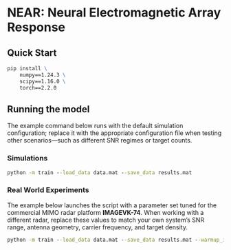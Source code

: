 # NEAR: Neural Electromagnetic Array Response

## Quick Start
```cmd
pip install \
    numpy==1.24.3 \
    scipy==1.16.0 \
    torch==2.2.0
```

## Running the model
The example command below runs with the default simulation configuration; replace it with the appropriate configuration file when testing other scenarios—such as different SNR regimes or target counts.
### Simulations
```cmd
python -m train --load_data data.mat --save_data results.mat
```
### Real World Experiments
The example below launches the script with a parameter set tuned for the commercial MIMO radar platform **IMAGEVK-74**. When working with a different radar, replace these values to match your own system’s SNR range, antenna geometry, carrier frequency, and target density.
```cmd
python -m train --load_data data.mat --save_data results.mat --warmup_iter 10000 --adaption_iter 50000 --change_lr_iter 45000 --k_max 4 --lam 1
```
